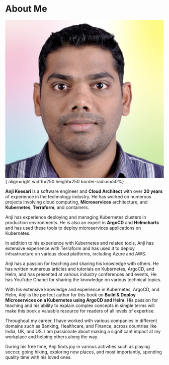
# **About Me**

![image.jpg](images/anji-pic2.png){ align=right width=250 height=250 border-radius=50%}


**Anji Keesari** is a software engineer and **Cloud Architect** with over **20 years** of experience in the technology industry. He has worked on numerous projects involving cloud computing, **Microservices** architecture, and **Kubernetes**, **Terraform**, and containers.


Anji has experience deploying and managing Kubernetes clusters in production environments. He is also an expert in **ArgoCD** and **Helmcharts** and has used these tools to deploy microservices applications on Kubernetes. 

In addition to his experience with Kubernetes and related tools, Anji has extensive experience with Terraform and has used it to deploy infrastructure on various cloud platforms, including Azure and AWS.

Anji has a passion for teaching and sharing his knowledge with others. He has written numerous articles and tutorials on Kubernetes, ArgoCD, and Helm, and has presented at various industry conferences and events, He has YouTube Chanel for sharing the knowledge on various technical topics.

With his extensive knowledge and experience in Kubernetes, ArgoCD, and Helm, Anji is the perfect author for this book on **Build & Deploy Microservices on a Kubernetes using ArgoCD and Helm**. His passion for teaching and his ability to explain complex concepts in simple terms will make this book a valuable resource for readers of all levels of expertise.
<!-- 
Anji has recently been involved in developing **multi-tenant** applications while also focusing on infrastructure automation (**IaC**). He leverages tools like Terraform and Azure DevOps to streamline the process. Anji's goal is to efficiently create new environments, aiming to complete the setup within a remarkable timeframe.  
-->

Throughout my career, I have worked with various companies in different domains such as Banking, Healthcare, and Finance, across countries like India, UK, and US. I am passionate about making a significant impact at my workplace and helping others along the way.

During his free time, Anji finds joy in various activities such as playing soccer, going hiking, exploring new places, and most importantly, spending quality time with his loved ones.
